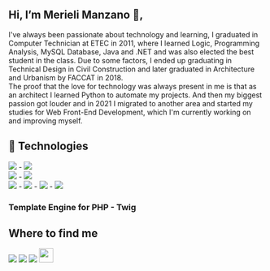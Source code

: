 ## Hi, I’m Merieli Manzano 👋,
I've always been passionate about technology and learning, I graduated in Computer Technician at ETEC in 2011, where I learned Logic, Programming Analysis, MySQL Database, Java and .NET and was also elected the best student in the class. Due to some factors, I ended up graduating in Technical Design in Civil Construction and later graduated in Architecture and Urbanism by FACCAT in 2018.
<br>
The proof that the love for technology was always present in me is that as an architect I learned Python to automate my projects. And then my biggest passion got louder and in 2021 I migrated to another area and started my studies for Web Front-End Development, which I'm currently working on and improving myself. 

## 🚀 Technologies
<img src="https://img.shields.io/badge/Python-14354C?style=for-the-badge&logo=python&logoColor=white" target="_blank"> - <img src="https://img.shields.io/badge/JavaScript-323330?style=for-the-badge&logo=javascript&logoColor=F7DF1E" target="_blank">
<br>
<img src="https://img.shields.io/badge/HTML5-E34F26?style=for-the-badge&logo=html5&logoColor=white" target="_blank"> - <img src="https://img.shields.io/badge/CSS3-1572B6?style=for-the-badge&logo=css3&logoColor=white" target="_blank">
<br>
<img src="https://img.icons8.com/color/48/000000/git.png" target="_blank" /> - <img src="https://img.icons8.com/ios/50/000000/jquery.png"/> - <img src="https://img.icons8.com/color/48/000000/sass.png"/> - <img src="https://img.icons8.com/external-tal-revivo-shadow-tal-revivo/24/000000/external-gulp-an-open-source-javascript-toolkit-by-fractal-innovations-logo-shadow-tal-revivo.png"/>
<br>
<h3>Template Engine for PHP - Twig</h3>

## Where to find me 
<div height="28px"> 
  <a href="https://instagram.com/merieli.manzano" target="_blank"><img src="https://img.shields.io/badge/-Instagram-%23E4405F?style=for-the-badge&logo=instagram&logoColor=white" target="_blank"></a>
   <a href = "mailto:merieli.dev@gmail.com"><img src="https://img.shields.io/badge/-Gmail-%23333?style=for-the-badge&logo=gmail&logoColor=white" target="_blank"></a>
   <a href="https://www.linkedin.com/in/merielialbergardi" target="_blank"><img src="https://img.shields.io/badge/-LinkedIn-%230077B5?style=for-the-badge&logo=linkedin&logoColor=white" target="_blank"></a>  
  <a href="https://t.me/merielimanzano" target="_blank"><img src="https://cdn.icon-icons.com/icons2/2530/PNG/512/telegram_button_icon_151837.png" target="_blank" height="28px"></a>  
</div>
